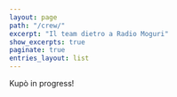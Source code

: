 ```yaml
---
layout: page
path: "/crew/"
excerpt: "Il team dietro a Radio Moguri"
show_excerpts: true
paginate: true
entries_layout: list
---
```


Kupò in progress!
